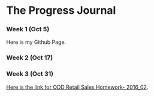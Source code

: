 # The Progress Journal

### Week 1 (Oct 5)
Here is my Github Page.

### Week 2 (Oct 17)

### Week 3 (Oct 31)
[Here is the link for ODD Retail Sales Homework- 2016_02](feb2016odd.html).
